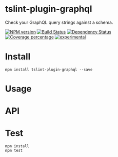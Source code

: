 # tslint-plugin-graphql

Check your GraphQL query strings against a schema.

[![NPM version][npm-image]][npm-url] [![Build Status][travis-image]][travis-url] [![Dependency Status][daviddm-image]][daviddm-url] [![Coverage percentage][coveralls-image]][coveralls-url]
[![experimental](http://badges.github.io/stability-badges/dist/experimental.svg)](http://github.com/badges/stability-badges)

# Install

    npm install tslint-plugin-graphql --save

# Usage



# API



# Test

    npm install
    npm test

[npm-image]: https://badge.fury.io/js/tslint-plugin-graphql.svg
[npm-url]: https://npmjs.org/package/tslint-plugin-graphql
[travis-image]: https://travis-ci.org/arvitaly/tslint-plugin-graphql.svg?branch=master
[travis-url]: https://travis-ci.org/arvitaly/tslint-plugin-graphql
[daviddm-image]: https://david-dm.org/arvitaly/tslint-plugin-graphql.svg?theme=shields.io
[daviddm-url]: https://david-dm.org/arvitaly/tslint-plugin-graphql
[coveralls-image]: https://coveralls.io/repos/arvitaly/tslint-plugin-graphql/badge.svg
[coveralls-url]: https://coveralls.io/r/arvitaly/tslint-plugin-graphql